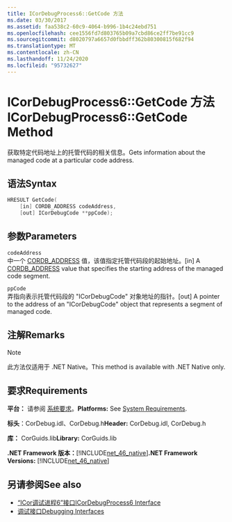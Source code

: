 ```yaml
---
title: ICorDebugProcess6::GetCode 方法
ms.date: 03/30/2017
ms.assetid: faa538c2-60c9-4064-b996-1b4c24ebd751
ms.openlocfilehash: cee1556fd7d803765b09a7cbd86ce2ff7be91cc9
ms.sourcegitcommit: d8020797a6657d0fbbdff362b80300815f682f94
ms.translationtype: MT
ms.contentlocale: zh-CN
ms.lasthandoff: 11/24/2020
ms.locfileid: "95732627"
---
```

# <a name="icordebugprocess6getcode-method"></a><span data-ttu-id="9fac4-102">ICorDebugProcess6::GetCode 方法</span><span class="sxs-lookup"><span data-stu-id="9fac4-102">ICorDebugProcess6::GetCode Method</span></span>

<span data-ttu-id="9fac4-103">获取特定代码地址上的托管代码的相关信息。</span><span class="sxs-lookup"><span data-stu-id="9fac4-103">Gets information about the managed code at a particular code address.</span></span>  
  
## <a name="syntax"></a><span data-ttu-id="9fac4-104">语法</span><span class="sxs-lookup"><span data-stu-id="9fac4-104">Syntax</span></span>  
  
```cpp  
HRESULT GetCode(  
    [in] CORDB_ADDRESS codeAddress,
    [out] ICorDebugCode **ppCode);  
```  
  
## <a name="parameters"></a><span data-ttu-id="9fac4-105">参数</span><span class="sxs-lookup"><span data-stu-id="9fac4-105">Parameters</span></span>  

 `codeAddress`  
 <span data-ttu-id="9fac4-106">中一个 [CORDB_ADDRESS](../common-data-types-unmanaged-api-reference.md) 值，该值指定托管代码段的起始地址。</span><span class="sxs-lookup"><span data-stu-id="9fac4-106">[in] A [CORDB_ADDRESS](../common-data-types-unmanaged-api-reference.md) value that specifies the starting address of the managed code segment.</span></span>  
  
 `ppCode`  
 <span data-ttu-id="9fac4-107">弄指向表示托管代码段的 "ICorDebugCode" 对象地址的指针。</span><span class="sxs-lookup"><span data-stu-id="9fac4-107">[out] A pointer to the address of an "ICorDebugCode" object that represents a segment of managed code.</span></span>  
  
## <a name="remarks"></a><span data-ttu-id="9fac4-108">注解</span><span class="sxs-lookup"><span data-stu-id="9fac4-108">Remarks</span></span>  
  
> [!NOTE]
> <span data-ttu-id="9fac4-109">此方法仅适用于 .NET Native。</span><span class="sxs-lookup"><span data-stu-id="9fac4-109">This method is available with .NET Native only.</span></span>  
  
## <a name="requirements"></a><span data-ttu-id="9fac4-110">要求</span><span class="sxs-lookup"><span data-stu-id="9fac4-110">Requirements</span></span>  

 <span data-ttu-id="9fac4-111">**平台：** 请参阅 [系统要求](../../get-started/system-requirements.md)。</span><span class="sxs-lookup"><span data-stu-id="9fac4-111">**Platforms:** See [System Requirements](../../get-started/system-requirements.md).</span></span>  
  
 <span data-ttu-id="9fac4-112">**标头**：CorDebug.idl、CorDebug.h</span><span class="sxs-lookup"><span data-stu-id="9fac4-112">**Header:** CorDebug.idl, CorDebug.h</span></span>  
  
 <span data-ttu-id="9fac4-113">**库：** CorGuids.lib</span><span class="sxs-lookup"><span data-stu-id="9fac4-113">**Library:** CorGuids.lib</span></span>  
  
 <span data-ttu-id="9fac4-114">**.NET Framework 版本：**[!INCLUDE[net_46_native](../../../../includes/net-46-native-md.md)]</span><span class="sxs-lookup"><span data-stu-id="9fac4-114">**.NET Framework Versions:** [!INCLUDE[net_46_native](../../../../includes/net-46-native-md.md)]</span></span>  
  
## <a name="see-also"></a><span data-ttu-id="9fac4-115">另请参阅</span><span class="sxs-lookup"><span data-stu-id="9fac4-115">See also</span></span>

- [<span data-ttu-id="9fac4-116">“ICor调试进程6”接口</span><span class="sxs-lookup"><span data-stu-id="9fac4-116">ICorDebugProcess6 Interface</span></span>](icordebugprocess6-interface.md)
- [<span data-ttu-id="9fac4-117">调试接口</span><span class="sxs-lookup"><span data-stu-id="9fac4-117">Debugging Interfaces</span></span>](debugging-interfaces.md)
